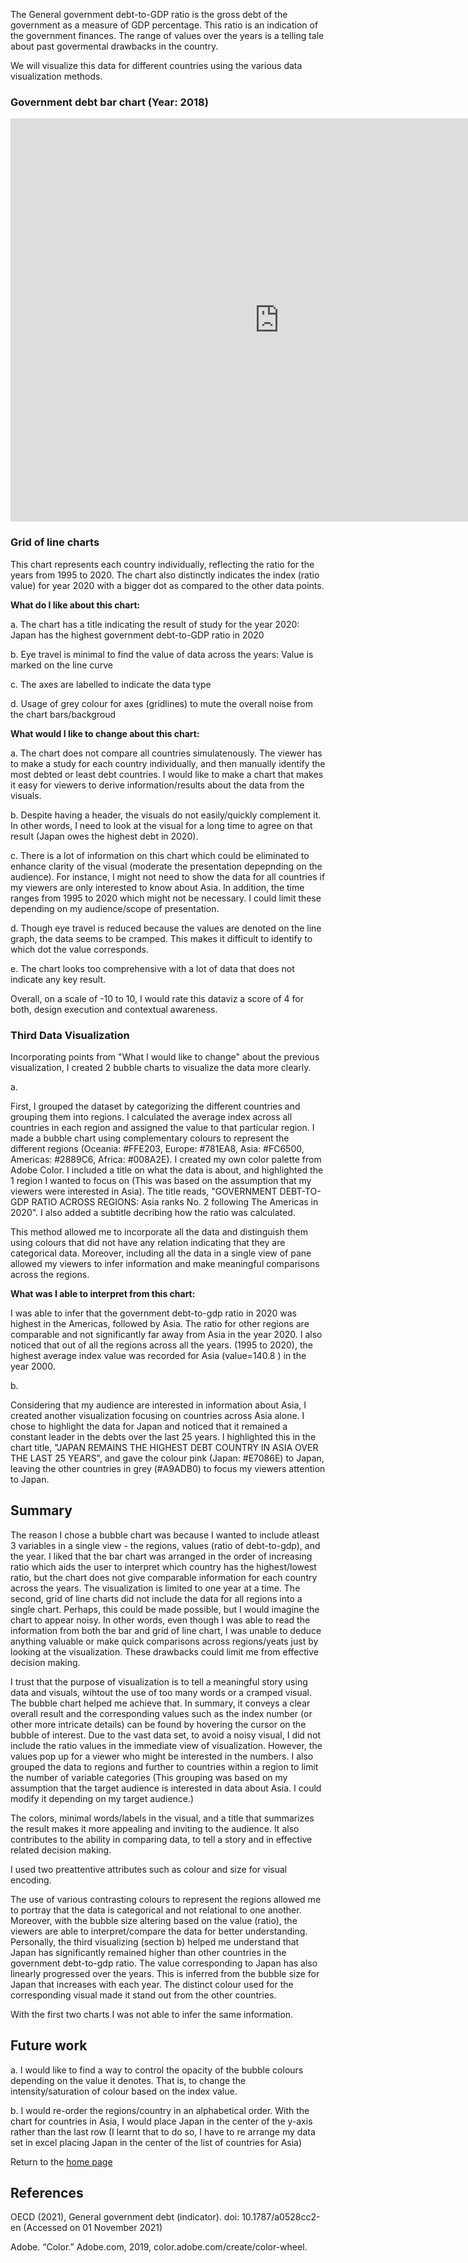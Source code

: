 The General government debt-to-GDP ratio is the gross debt of the government as a measure of GDP percentage. This ratio is an indication of the government finances. The range of values over the years is a telling tale about past govermental drawbacks in the country.

We will visualize this data for different countries using the various data visualization methods.

### __Government debt bar chart (Year: 2018)__ ###


<iframe src="https://data.oecd.org/chart/6vmX" width="860" height="645" style="border: 0" mozallowfullscreen="true" webkitallowfullscreen="true" allowfullscreen="true"><a href="https://data.oecd.org/chart/6vmX" target="_blank">OECD Chart: General government debt, Total, % of GDP, Annual, 2018</a></iframe>








### __Grid of line charts__ ###


This chart represents each country individually, reflecting the ratio for the years from 1995 to 2020. The chart also distinctly indicates the index (ratio value) for year 2020 with a bigger dot as compared to the other data points.

<div class="flourish-embed flourish-chart" data-src="visualisation/7678272"><script src="https://public.flourish.studio/resources/embed.js"></script></div>

**What do I like about this chart:**

a. The chart has a title indicating the result of study for the year 2020: Japan has the highest government debt-to-GDP ratio in 2020

b. Eye travel is minimal to find the value of data across the years: Value is marked on the line curve

c. The axes are labelled to indicate the data type

d. Usage of grey colour for axes (gridlines) to mute the overall noise from the chart bars/backgroud

**What would I like to change about this chart:**

a. The chart does not compare all countries simulatenously. The viewer has to make a study for each country individually, and then manually identify the most debted or least debt countries. I would like to make a chart that makes it easy for viewers to derive information/results about the data from the visuals.

b. Despite having a header, the visuals do not easily/quickly complement it. In other words, I need to look at the visual for a long time to agree on that result (Japan owes the highest debt in 2020).

c. There is a lot of information on this chart which could be eliminated to enhance clarity of the visual (moderate the presentation depepnding on the audience). For instance, I might not need to show the data for all countries if my viewers are only interested to know about Asia. In addition, the time ranges from 1995 to 2020 which might not be necessary. I could limit these depending on my audience/scope of presentation.

d. Though eye travel is reduced because the values are denoted on the line graph, the data seems to be cramped. This makes it difficult to identify to which dot the value corresponds. 

e. The chart looks too comprehensive with a lot of data that does not indicate any key result.

Overall, on a scale of -10 to 10, I would rate this dataviz a score of 4 for both, design execution and contextual awareness. 

### __Third Data Visualization__ ###


Incorporating points from "What I would like to change" about the previous visualization, I created 2 bubble charts to visualize the data more clearly. 

a. 
<div class="flourish-embed flourish-scatter" data-src="visualisation/7691484"><script src="https://public.flourish.studio/resources/embed.js"></script></div>


First, I grouped the dataset by categorizing the different countries and grouping them into regions. I calculated the average index across all countries in each region and assigned the value to that particular region. I made a bubble chart using complementary colours to represent the different regions (Oceania: #FFE203, Europe: #781EA8, Asia: #FC6500, Americas: #2889C6, Africa: #008A2E). I created my own color palette from Adobe Color. I included a title on what the data is about, and highlighted the 1 region I wanted to focus on (This was based on the assumption that my viewers were interested in Asia). The title reads, "GOVERNMENT DEBT-TO-GDP RATIO ACROSS REGIONS: Asia ranks No. 2 following The Americas in 2020". I also added a subtitle decribing how the ratio was calculated. 

This method allowed me to incorporate all the data and distinguish them using colours that did not have any relation indicating that they are categorical data. Moreover, including all the data in a single view of pane allowed my viewers to infer information and make meaningful comparisons across the regions. 

**What was I able to interpret from this chart:**

I was able to infer that the government debt-to-gdp ratio in 2020 was highest in the Americas, followed by Asia. The ratio for other regions are comparable and not significantly far away from Asia in the year 2020. I also noticed that out of all the regions across all the years. (1995 to 2020), the highest average index value was recorded for Asia (value=140.8 ) in the year 2000.

b. 
<div class="flourish-embed flourish-scatter" data-src="visualisation/7692158"><script src="https://public.flourish.studio/resources/embed.js"></script></div>

Considering that my audience are interested in information about Asia, I created another visualization focusing on countries across Asia alone. I chose to highlight the data for Japan and noticed that it remained a constant leader in the debts over the last 25 years. I highlighted this in the chart title, "JAPAN REMAINS THE HIGHEST DEBT COUNTRY IN ASIA OVER THE LAST 25 YEARS", and gave the colour pink (Japan: #E7086E) to Japan, leaving the other countries in grey (#A9ADB0) to focus my viewers attention to Japan. 


## __Summary__ ##


The reason I chose a bubble chart was because I wanted to include atleast 3 variables in a single view - the regions, values (ratio of debt-to-gdp), and the year. I liked that the bar chart was arranged in the order of increasing ratio which aids the user to interpret which country has the highest/lowest ratio, but the chart does not give comparable information for each country across the years. The visualization is limited to one year at a time. The second, grid of line charts did not include the data for all regions into a single chart. Perhaps, this could be made possible, but I would imagine the chart to appear noisy. In other words, even though I was able to read the information from both the bar and grid of line chart, I was unable to deduce anything valuable or make quick comparisons across regions/yeats just by looking at the visualization. These drawbacks could limit me from effective decision making.

I trust that the purpose of visualization is to tell a meaningful story using data and visuals, wihtout the use of too many words or a cramped visual. The bubble chart helped me achieve that. In summary, it conveys a clear overall result and the corresponding values such as the index number (or other more intricate details) can be found by hovering the cursor on the bubble of interest. Due to the vast data set, to avoid a noisy visual, I did not include the ratio values in the immediate view of visualization. However, the values pop up for a viewer who might be interested in the numbers. I also grouped the data to regions and further to countries within a region to limit the number of variable categories (This grouping was based on my assumption that the target audience is interested in data about Asia. I could modify it depending on my target audience.)

The colors, minimal words/labels in the visual, and a title that summarizes the result makes it more appealing and inviting to the audience. It also contributes to the ability in comparing data, to tell a story and in effective related decision making.

I used two preattentive attributes such as colour and size for visual encoding.

The use of various contrasting colours to represent the regions allowed me to portray that the data is categorical and not relational to one another. Moreover, with the bubble size altering based on the value (ratio), the viewers are able to interpret/compare the data for better understanding. Personally, the third visualizing (section b) helped me understand that Japan has significantly remained higher than other countries in the government debt-to-gdp ratio. The value corresponding to Japan has also linearly progressed over the years. This is inferred from the bubble size for Japan that increases with each year. The distinct colour used for the corresponding visual made it stand out from the other countries. 

With the first two charts I was not able to infer the same information.


## __Future work__ ##

a. I would like to find a way to control the opacity of the bubble colours depending on the value it denotes. That is, to change the intensity/saturation of colour based on the index value.

b. I would re-order the regions/country in an alphabetical order. With the chart for countries in Asia, I would place Japan in the center of the y-axis rather than the last row (I learnt that to do so, I have to re arrange my data set in excel placing Japan in the center of the list of countries for Asia)

Return to the [home page](https://reytoms.github.io/Portfolio/)

## __References__ ##

OECD (2021), General government debt (indicator). doi: 10.1787/a0528cc2-en (Accessed on 01 November 2021)

Adobe. “Color.” Adobe.com, 2019, color.adobe.com/create/color-wheel.



